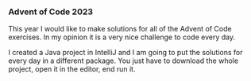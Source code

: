 ### Advent of Code 2023

This year I would like to make solutions for all of the Advent of Code exercises. In my opinion it is a very nice challenge to code every day. 

I created a Java project in IntelliJ and I am going to put the solutions for every day in a different package. You just have to download the whole project, open it in the editor, end run it. 
